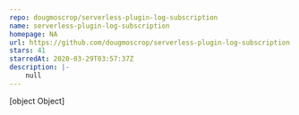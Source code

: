 ```yaml
---
repo: dougmoscrop/serverless-plugin-log-subscription
name: serverless-plugin-log-subscription
homepage: NA
url: https://github.com/dougmoscrop/serverless-plugin-log-subscription
stars: 41
starredAt: 2020-03-29T03:57:37Z
description: |-
    null
---
```


[object Object]
